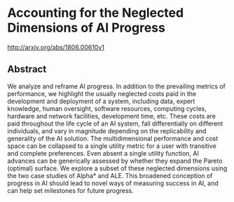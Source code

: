 # Accounting for the Neglected Dimensions of AI Progress
http://arxiv.org/abs/1806.00610v1
## Abstract
We analyze and reframe AI progress. In addition to the prevailing metrics of performance, we highlight the usually neglected costs paid in the development and deployment of a system, including data, expert knowledge, human oversight, software resources, computing cycles, hardware and network facilities, development time, etc. These costs are paid throughout the life cycle of an AI system, fall differentially on different individuals, and vary in magnitude depending on the replicability and generality of the AI solution. The multidimensional performance and cost space can be collapsed to a single utility metric for a user with transitive and complete preferences. Even absent a single utility function, AI advances can be generically assessed by whether they expand the Pareto (optimal) surface. We explore a subset of these neglected dimensions using the two case studies of Alpha* and ALE. This broadened conception of progress in AI should lead to novel ways of measuring success in AI, and can help set milestones for future progress.